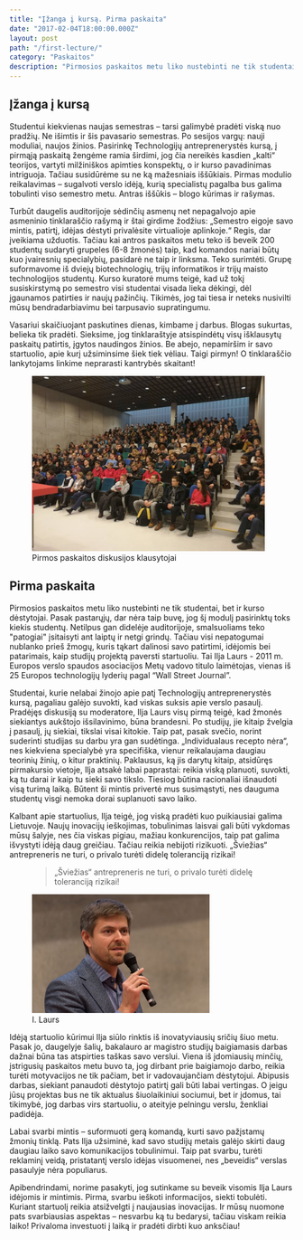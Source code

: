 ```yaml
---
title: "Įžanga į kursą. Pirma paskaita"
date: "2017-02-04T18:00:00.000Z"
layout: post
path: "/first-lecture/"
category: "Paskaitos"
description: "Pirmosios paskaitos metu liko nustebinti ne tik studentai, bet ir kurso dėstytojai. Pasak pastarųjų, dar nėra taip buvę, jog šį modulį pasirinktų toks kiekis studentų. Netilpus gan didelėje auditorijoje, smalsuoliams teko \"patogiai\" įsitaisyti ant laiptų ir netgi grindų. Tačiau visi nepatogumai nublanko prieš žmogų, kuris tąkart dalinosi savo patirtimi, idėjomis bei patarimais, kaip studijų projektą paversti startuoliu. Tai Ilja Laurs - 2011 m. Europos verslo spaudos asociacijos Metų vadovo titulo laimėtojas, vienas iš 25 Europos technologijų lyderių pagal “Wall Street Journal”..."
---
```


## Įžanga į kursą

Studentui kiekvienas naujas semestras – tarsi galimybė pradėti viską nuo pradžių. Ne išimtis ir šis pavasario semestras. Po sesijos vargų: nauji moduliai, naujos žinios. Pasirinkę Technologijų antreprenerystės kursą, į pirmąją paskaitą žengėme ramia širdimi, jog čia nereikės kasdien „kalti“ teorijos, vartyti milžiniškos apimties konspektų, o ir kurso pavadinimas intriguoja. Tačiau susidūrėme su ne ką  mažesniais iššūkiais. Pirmas modulio reikalavimas – sugalvoti verslo idėją, kurią specialistų pagalba bus galima tobulinti viso semestro metu. Antras iššūkis – blogo kūrimas ir rašymas.

Turbūt daugelis auditorijoje sėdinčių asmenų net nepagalvojo apie asmeninio tinklaraščio rašymą ir štai girdime žodžius: „Semestro eigoje savo mintis, patirtį, idėjas dėstyti privalėsite virtualioje aplinkoje.“ Regis, dar įveikiama užduotis. Tačiau kai antros paskaitos metu teko iš beveik 200 studentų sudaryti grupeles (6-8 žmonės) taip, kad komandos nariai būtų kuo įvairesnių specialybių, pasidarė ne taip ir linksma. Teko surimtėti. Grupę suformavome iš dviejų biotechnologių, trijų informatikos ir trijų maisto technologijos studentų. Kurso kuratorė mums teigė, kad už tokį susiskirstymą po semestro visi studentai visada lieka dėkingi, dėl įgaunamos patirties ir naujų pažinčių. Tikimės, jog tai tiesa ir neteks nusivilti mūsų bendradarbiavimu bei tarpusavio supratingumu. 
         
Vasariui skaičiuojant paskutines dienas, kimbame į darbus. Blogas sukurtas, belieka tik pradėti. Sieksime, jog tinklaraštyje atsispindėtų visų išklausytų paskaitų patirtis, įgytos naudingos žinios. Be abejo, nepamiršim ir savo startuolio, apie kurį užsiminsime šiek tiek vėliau. Taigi pirmyn! O tinklaraščio lankytojams linkime neprarasti kantrybės skaitant!

<figure class="floatRight">
	<img style="height: 310px;" src="./students.jpg" alt="students">
	<figcaption>Pirmos paskaitos diskusijos klausytojai</figcaption>
</figure>

## Pirma paskaita

Pirmosios paskaitos metu liko nustebinti ne tik studentai, bet ir kurso dėstytojai. Pasak pastarųjų, dar nėra taip buvę, jog šį modulį pasirinktų toks kiekis studentų. Netilpus gan didelėje auditorijoje, smalsuoliams teko "patogiai" įsitaisyti ant laiptų ir netgi grindų. Tačiau visi nepatogumai nublanko prieš žmogų, kuris tąkart dalinosi savo patirtimi, idėjomis bei patarimais, kaip studijų projektą paversti startuoliu. Tai Ilja Laurs - 2011 m. Europos verslo spaudos asociacijos Metų vadovo titulo laimėtojas, vienas iš 25 Europos technologijų lyderių pagal “Wall Street Journal”. 

Studentai, kurie nelabai žinojo apie patį Technologijų antreprenerystės kursą, pagaliau galėjo suvokti, kad viskas suksis apie verslo pasaulį. Pradėjęs diskusiją su moderatore, Ilja Laurs visų pirmą teigė, kad žmonės siekiantys aukštojo išsilavinimo, būna brandesni. Po studijų, jie kitaip žvelgia į pasaulį, jų siekiai, tikslai visai kitokie. Taip pat, pasak svečio, norint suderinti studijas su darbu yra gan sudėtinga. „Individualaus recepto nėra“, nes kiekviena specialybė yra specifiška, vienur reikalaujama daugiau teorinių žinių, o kitur praktinių. Paklausus, ką jis darytų kitaip, atsidūręs pirmakursio vietoje, Ilja atsakė labai paprastai: reikia viską planuoti, suvokti, ką tu darai ir kaip tu sieki savo tikslo. Tiesiog būtina racionaliai išnaudoti visą turimą laiką.
Būtent ši mintis privertė mus susimąstyti, nes dauguma studentų visgi nemoka dorai suplanuoti savo laiko.

Kalbant apie startuolius, Ilja teigė, jog viską pradėti kuo puikiausiai galima Lietuvoje. Naujų inovacijų ieškojimas, tobulinimas laisvai gali būti vykdomas mūsų šalyje, nes čia viskas pigiau, mažiau konkurencijos, taip pat galima išvystyti idėją daug greičiau. Tačiau reikia nebijoti rizikuoti. „Šviežias“ antrepreneris ne turi, o privalo turėti didelę toleranciją rizikai!

<figure>
	<blockquote>
		<p>„Šviežias“ antrepreneris ne turi, o privalo turėti didelę toleranciją rizikai!</p>
	</blockquote>
</figure>

<figure class="floatLeft">
	<img style="height: 210px;" src="./laurs.jpg" alt="laurs">
	<figcaption>I. Laurs</figcaption>
</figure>

Idėją startuolio kūrimui Ilja siūlo rinktis iš inovatyviausių sričių šiuo metu. Pasak jo, daugelyje šalių, bakalauro ar magistro studijų baigiamasis darbas dažnai būna tas atspirties taškas savo verslui. Viena iš įdomiausių minčių, įstrigusių paskaitos metu buvo ta, jog dirbant prie baigiamojo darbo, reikia turėti motyvacijos ne tik pačiam, bet ir vadovaujančiam dėstytojui. Abipusis darbas, siekiant panaudoti dėstytojo patirtį gali būti labai vertingas. O jeigu jūsų projektas bus ne tik aktualus šiuolaikiniui sociumui, bet ir įdomus, tai tikimybė, jog darbas virs startuoliu, o ateityje pelningu verslu, ženkliai padidėja.

Labai svarbi mintis – suformuoti gerą komandą, kurti savo pažįstamų žmonių tinklą. Pats Ilja užsiminė, kad savo studijų metais galėjo skirti daug daugiau laiko savo komunikacijos tobulinimui. Taip pat svarbu, turėti reklaminį veidą, pristatantį verslo idėjas visuomenei, nes „beveidis“ verslas pasaulyje nėra populiarus.

Apibendrindami, norime pasakyti, jog sutinkame su beveik visomis Ilja Laurs idėjomis ir mintimis. Pirma, svarbu ieškoti informacijos, siekti tobulėti. Kuriant startuolį reikia atsižvelgti į naujausias inovacijas. Ir mūsų nuomone pats svarbiausias aspektas – nesvarbu ką tu bedarysi, tačiau viskam reikia laiko! Privaloma investuoti į laiką ir pradėti dirbti kuo anksčiau! 



